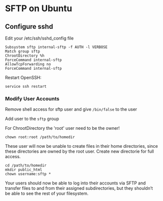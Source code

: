 # SFTP on Ubuntu

## Configure sshd

Edit your /etc/ssh/sshd_config file

    Subsystem sftp internal-sftp -f AUTH -l VERBOSE
    Match group sftp
    ChrootDirectory %h
    ForceCommand internal-sftp
    AllowTcpForwarding no
    ForceCommand internal-sftp

Restart OpenSSH:

    service ssh restart

### Modify User Accounts

Remove shell access for sftp user and give `/bin/false` to the user

Add user to the `sftp` group

For ChrootDirectory the 'root' user need to be the owner!

    chown root:root /path/to/homedir

These user will now be unable to create files in their home directories, since these directories are owned by the root user.
Create new directorie for full access.

    cd /path/to/homedir
    mkdir public_html
    chown username:sftp *

Your users should now be able to log into their accounts via SFTP and transfer files to and from their assigned subdirectories, but they shouldn’t be able to see the rest of your filesystem.
